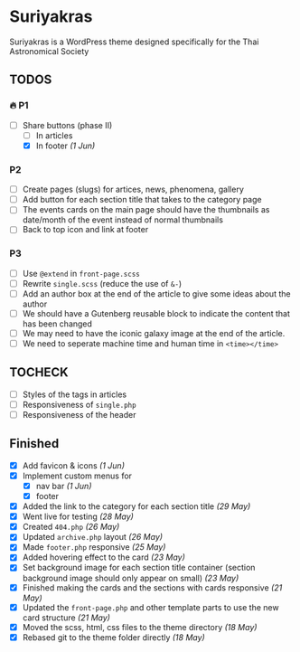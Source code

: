 # Suriyakras

Suriyakras is a WordPress theme designed specifically for the Thai Astronomical Society

## TODOS

### 🔥 P1

- [ ] Share buttons (phase II)
  - [ ] In articles
  - [x] In footer *(1 Jun)*

### P2

- [ ] Create pages (slugs) for artices, news, phenomena, gallery
- [ ] Add button for each section title that takes to the category page
- [ ] The events cards on the main page should have the thumbnails as date/month of the event instead of normal thumbnails
- [ ] Back to top icon and link at footer

### P3

- [ ] Use `@extend` in `front-page.scss`
- [ ] Rewrite `single.scss` (reduce the use of `&-`)
- [ ] Add an author box at the end of the article to give some ideas about the author
- [ ] We should have a Gutenberg reusable block to indicate the content that has been changed
- [ ] We may need to have the iconic galaxy image at the end of the article.
- [ ] We need to seperate machine time and human time in `<time></time>`

## TOCHECK

- [ ] Styles of the tags in articles
- [ ] Responsiveness of `single.php`
- [ ] Responsiveness of the header

## Finished

- [x] Add favicon & icons *(1 Jun)*
- [x] Implement custom menus for
  - [x] nav bar *(1 Jun)*
  - [x] footer
- [x] Added the link to the category for each section title *(29 May)*
- [x] Went live for testing *(28 May)*
- [x] Created `404.php` *(26 May)*
- [x] Updated `archive.php` layout *(26 May)*
- [x] Made `footer.php` responsive *(25 May)*
- [x] Added hovering effect to the card *(23 May)*
- [x] Set background image for each section title container (section background image should only appear on small) *(23 May)*
- [x] Finished making the cards and the sections with cards responsive *(21 May)*
- [x] Updated the `front-page.php` and other template parts to use the new card structure *(21 May)*
- [x] Moved the scss, html, css files to the theme directory *(18 May)*
- [x] Rebased git to the theme folder directly *(18 May)*
